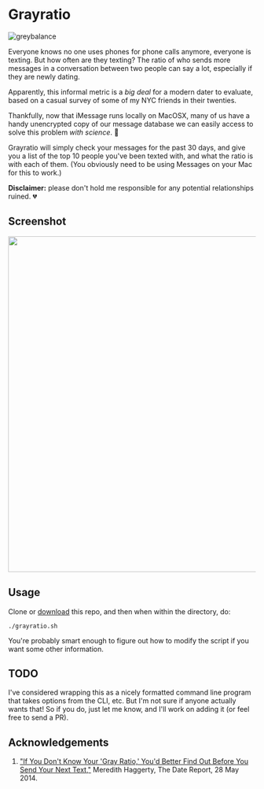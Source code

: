 # Grayratio

![greybalance](https://cloud.githubusercontent.com/assets/40650/4846728/99611e3a-604d-11e4-9b41-41dab56d19a8.jpg)

Everyone knows no one uses phones for phone calls anymore, everyone is texting.
But how often are they texting? The ratio of who sends more messages in a
conversation between two people can say a lot, especially if they are newly
dating.

Apparently, this informal metric is a _big deal_ for a modern dater to evaluate,
based on a casual survey of some of my NYC friends in their twenties.

Thankfully, now that iMessage runs locally on MacOSX, many of us have a handy
unencrypted copy of our message database we can easily access to solve this
problem _with science_. :microscope:

Grayratio will simply check your messages for the past 30 days, and give you a
list of the top 10 people you've been texted with, and what the ratio is with
each of them. (You obviously need to be using Messages on your Mac for this to
work.)

**Disclaimer:** please don't hold me responsible for any potential relationships
ruined. :broken_heart:

## Screenshot

<!-- screenshot in HTML so it can be force-half-sized for HiDPI support -->
<img src="https://cloud.githubusercontent.com/assets/40650/4848081/a7050588-6057-11e4-982c-a54118be602a.png" width="682">

## Usage
Clone or [download][dl] this repo, and then when within the directory, do:

    ./grayratio.sh

You're probably smart enough to figure out how to modify the script if you want
some other information.

[dl]: https://github.com/mroth/grayratio/releases/latest

## TODO
I've considered wrapping this as a nicely formatted command line program that
takes options from the CLI, etc.  But I'm not sure if anyone actually wants
that!  So if you do, just let me know, and I'll work on adding it (or feel free
to send a PR).


## Acknowledgements

 1. ["If You Don't Know Your 'Gray Ratio,' You'd Better Find Out Before You Send Your Next Text,"][article] Meredith Haggerty, The Date Report, 28 May 2014.

[article]: http://www.thedatereport.com/dating/communication/if-you-dont-know-your-gray-ratio-youd-better-find-out-before-you-send-your-next-text/
